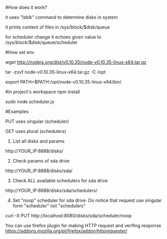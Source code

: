 #How does it work?

it uses "lsblk" command to determine disks in system

it prints content of files in /sys/block/$disk/queue

for scheduler change it echoes given value to /sys/block/$disk/queue/scheduler

#How set env

wget http://nodejs.org/dist/v0.10.35/node-v0.10.35-linux-x64.tar.gz

tar -zxvf node-v0.10.35-linux-x64.tar.gz -C /opt

export PATH=$PATH:/opt/node-v0.10.35-linux-x64/bin/

#in project's workspace
npm install

sudo node scheduler.js



#Examples

PUT uses singular (scheduler)

GET uses plural (schedulers)

1. List all disks and params

  http://YOUR_IP:8888/disks/

2. Check params of sda drive

  http://YOUR_IP:8888/disks/sda/

3. Check ALL available schedulers for sda drive

  http://YOUR_IP:8888/disks/sda/schedulers/

4. Set "noop" scheduler for sda drive. Do notice that request use singular form "scheduler" not "schedulers"

  curl -X PUT http://localhost:8080/disks/sda/scheduler/noop


You can use firefox plugin for making HTTP request and verifing response
https://addons.mozilla.org/pl/firefox/addon/httprequester/
